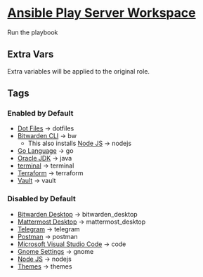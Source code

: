 # [Ansible Play Server Workspace](server_workspace.yml)

Run the playbook

## Extra Vars

Extra variables will be applied to the original role.

## Tags

### Enabled by Default

- [Dot Files](../roles/dotfiles/README.md) -> dotfiles
- [Bitwarden CLI](../roles/bw/README.md) -> bw
  - This also installs [Node JS](../roles/nodejs/README.md) -> nodejs
- [Go Language](../roles/go/README.md) -> go
- [Oracle JDK](../roles/java/README.md) -> java
- [terminal](../roles/terminal/README.md) -> terminal
- [Terraform](../roles/terraform/README.md) -> terraform
- [Vault](../roles/vault/README.md) -> vault

### Disabled by Default

- [Bitwarden Desktop](../roles/bitwarden_desktop/README.md) -> bitwarden_desktop
- [Mattermost Desktop](../roles/mattermost_desktop/README.md) -> mattermost_desktop
- [Telegram](../roles/telegram/README.md) -> telegram
- [Postman](../roles/postman/README.md) -> postman
- [Microsoft Visual Studio Code](../roles/code/README.md) -> code
- [Gnome Settings](../roles/gnome/README.md) -> gnome
- [Node JS](../roles/nodejs/README.md) -> nodejs
- [Themes](../roles/themes/README.md) -> themes
